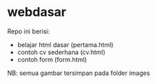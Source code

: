 # webdasar

Repo ini berisi:

- belajar html dasar (pertama.html)
- contoh cv sederhana (cv.html)
- contoh form (form.html)

NB:
semua gambar tersimpan pada folder images
